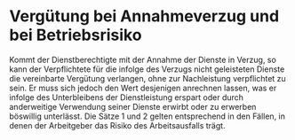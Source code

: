 # Vergütung bei Annahmeverzug und bei Betriebsrisiko

Kommt der Dienstberechtigte mit der Annahme der Dienste in Verzug, so kann der Verpflichtete für die infolge des Verzugs nicht geleisteten Dienste die vereinbarte Vergütung verlangen, ohne zur Nachleistung verpflichtet zu sein. Er muss sich jedoch den Wert desjenigen anrechnen lassen, was er infolge des Unterbleibens der Dienstleistung erspart oder durch anderweitige Verwendung seiner Dienste erwirbt oder zu erwerben böswillig unterlässt. Die Sätze 1 und 2 gelten entsprechend in den Fällen, in denen der Arbeitgeber das Risiko des Arbeitsausfalls trägt.